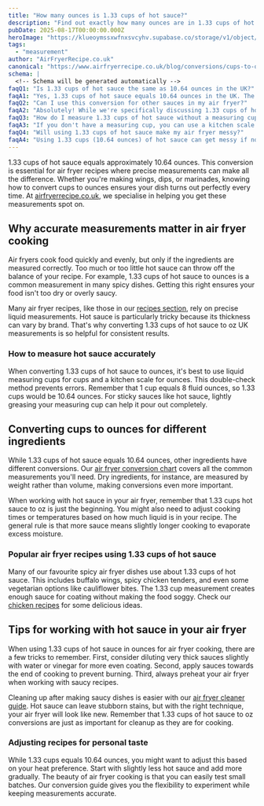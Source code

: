 ```yaml
---
title: "How many ounces is 1.33 cups of hot sauce?"
description: "Find out exactly how many ounces are in 1.33 cups of hot sauce with our simple UK conversion guide. Perfect for air fryer recipes!"
pubDate: 2025-08-17T00:00:00.000Z
heroImage: "https://klueoymssxwfnxsvcyhv.supabase.co/storage/v1/object/public/Shmucket/how-many-ounces-is-1-33-cups-of-hot-sauce.webp"
tags:
  - "measurement"
author: "AirFryerRecipe.co.uk"
canonical: "https://www.airfryerrecipe.co.uk/blog/conversions/cups-to-ounces/how-many-ounces-is-1-33-cups-of-hot-sauce"
schema: |
  <!-- Schema will be generated automatically -->
faqQ1: "Is 1.33 cups of hot sauce the same as 10.64 ounces in the UK?"
faqA1: "Yes, 1.33 cups of hot sauce equals 10.64 ounces in the UK. The conversion is the same as in other countries because fluid ounces are a standard measurement. However, always check if your recipe specifies US or UK cups as there's a slight difference between the two."
faqQ2: "Can I use this conversion for other sauces in my air fryer?"
faqA2: "Absolutely! While we're specifically discussing 1.33 cups of hot sauce to ounces, the same conversion applies to most liquid sauces. Thicker sauces like barbecue or teriyaki might vary slightly in weight, but the difference is minimal for most air fryer recipes."
faqQ3: "How do I measure 1.33 cups of hot sauce without a measuring cup?"
faqA3: "If you don't have a measuring cup, you can use a kitchen scale to measure 10.64 ounces directly. Alternatively, 1.33 cups equals about 315ml, which you could measure using a metric measuring jug. For best results in air fryer cooking, we recommend investing in proper measuring tools."
faqQ4: "Will using 1.33 cups of hot sauce make my air fryer messy?"
faqA4: "Using 1.33 cups (10.64 ounces) of hot sauce can get messy if not done carefully. To minimise cleanup, consider using an air fryer liner or applying the sauce in layers. Always allow space between food items for proper air circulation and easier cleaning after cooking."
---
```

<p>1.33 cups of hot sauce equals approximately 10.64 ounces. This conversion is essential for air fryer recipes where precise measurements can make all the difference. Whether you're making wings, dips, or marinades, knowing how to convert cups to ounces ensures your dish turns out perfectly every time. At <a href=https://www.airfryerrecipe.co.uk>airfryerrecipe.co.uk</a>, we specialise in helping you get these measurements spot on.</p>

<h2>Why accurate measurements matter in air fryer cooking</h2>
<p>Air fryers cook food quickly and evenly, but only if the ingredients are measured correctly. Too much or too little hot sauce can throw off the balance of your recipe. For example, 1.33 cups of hot sauce to ounces is a common measurement in many spicy dishes. Getting this right ensures your food isn't too dry or overly saucy.</p>
<p>Many air fryer recipes, like those in our <a href=https://www.airfryerrecipe.co.uk/recipes>recipes section</a>, rely on precise liquid measurements. Hot sauce is particularly tricky because its thickness can vary by brand. That's why converting 1.33 cups of hot sauce to oz UK measurements is so helpful for consistent results.</p>

<h3>How to measure hot sauce accurately</h3>
<p>When converting 1.33 cups of hot sauce to ounces, it's best to use liquid measuring cups for cups and a kitchen scale for ounces. This double-check method prevents errors. Remember that 1 cup equals 8 fluid ounces, so 1.33 cups would be 10.64 ounces. For sticky sauces like hot sauce, lightly greasing your measuring cup can help it pour out completely.</p>

<h2>Converting cups to ounces for different ingredients</h2>
<p>While 1.33 cups of hot sauce equals 10.64 ounces, other ingredients have different conversions. Our <a href=https://www.airfryerrecipe.co.uk/air-fryer-conversion-chart>air fryer conversion chart</a> covers all the common measurements you'll need. Dry ingredients, for instance, are measured by weight rather than volume, making conversions even more important.</p>
<p>When working with hot sauce in your air fryer, remember that 1.33 cups hot sauce to oz is just the beginning. You might also need to adjust cooking times or temperatures based on how much liquid is in your recipe. The general rule is that more sauce means slightly longer cooking to evaporate excess moisture.</p>

<h3>Popular air fryer recipes using 1.33 cups of hot sauce</h3>
<p>Many of our favourite spicy air fryer dishes use about 1.33 cups of hot sauce. This includes buffalo wings, spicy chicken tenders, and even some vegetarian options like cauliflower bites. The 1.33 cup measurement creates enough sauce for coating without making the food soggy. Check our <a href=https://www.airfryerrecipe.co.uk/recipe-category/chicken>chicken recipes</a> for some delicious ideas.</p>

<h2>Tips for working with hot sauce in your air fryer</h2>
<p>When using 1.33 cups of hot sauce in ounces for air fryer cooking, there are a few tricks to remember. First, consider diluting very thick sauces slightly with water or vinegar for more even coating. Second, apply sauces towards the end of cooking to prevent burning. Third, always preheat your air fryer when working with saucy recipes.</p>
<p>Cleaning up after making saucy dishes is easier with our <a href=https://www.airfryerrecipe.co.uk/air-fryer-cleaner>air fryer cleaner guide</a>. Hot sauce can leave stubborn stains, but with the right technique, your air fryer will look like new. Remember that 1.33 cups of hot sauce to oz conversions are just as important for cleanup as they are for cooking.</p>

<h3>Adjusting recipes for personal taste</h3>
<p>While 1.33 cups equals 10.64 ounces, you might want to adjust this based on your heat preference. Start with slightly less hot sauce and add more gradually. The beauty of air fryer cooking is that you can easily test small batches. Our conversion guide gives you the flexibility to experiment while keeping measurements accurate.</p>
